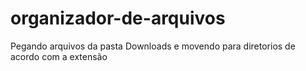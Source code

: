 # organizador-de-arquivos
Pegando arquivos da pasta Downloads e movendo para diretorios de acordo com a extensão
